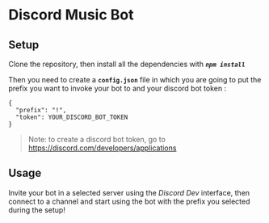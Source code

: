 # Discord Music Bot
## Setup
Clone the repository, then install all the dependencies with ***`npm install`***

Then you need to create a **`config.json`** file in which you are going to put the prefix you want to invoke your bot to and your discord bot token :
```
{
  "prefix": "!",
  "token": YOUR_DISCORD_BOT_TOKEN
}
```
>Note: to create a discord bot token, go to https://discord.com/developers/applications

## Usage
Invite your bot in a selected server using the *Discord Dev* interface, then connect to a channel and start using the bot with the prefix you selected during the setup!
